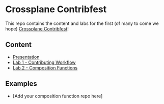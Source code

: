 # Crossplane Contribfest

This repo contains the content and labs for the first (of many to come we hope)
[Crossplane Contribfest](https://sched.co/1Hzcf)!

## Content

* [Presentation](./presentation.pdf)
* [Lab 1 - Contributing Workflow](./lab-contributing-workflow.md)
* [Lab 2 - Composition Functions](./lab-composition-functions/README.md)

## Examples

* [Add your composition function repo here]
